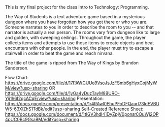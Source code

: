 This is my final project for the class Intro to Technology: Programming.

The Way of Students is a text adventure game based in a mysterious dungeon where you have forgotten how you got there or who you are. Someone narrates to you in order to describe the room to you -- and that narrator is actually a real person. The rooms vary from dungeon like to large and golden, with sweeping ceilings. Throughout the game, the player collects items and attempts to use those items to create objects and beat encounters with other people. In the end, the player must try to escape a stairwell in order to beat the game and reach nirvana.

The title of the game is ripped from The Way of Kings by Brandon Sanderson.

Flow Chart: https://drive.google.com/file/d/17PAWCUUo9VsoJsJzFSmb6gHyxGojMyWM/view?usp=sharing OR https://drive.google.com/file/d/1yGa4yDuzTayM8BURO-Yij1h6I2qcACqE/view?usp=sharing
Presentation: https://docs.google.com/presentation/d/1r4RAwl0EhuPFoDFQaurI73ldEVBUW5-63XlZhS1TdBk/edit?usp=sharing
Self-Created Reference Sheet: https://docs.google.com/document/d/1tIGV3hdI41DyZpjV0ponsr0QuWj2OP4pUC0Bc9GsaBM/edit?usp=sharing
